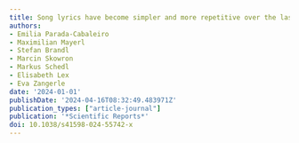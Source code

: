 ```yaml
---
title: Song lyrics have become simpler and more repetitive over the last five decades
authors:
- Emilia Parada-Cabaleiro
- Maximilian Mayerl
- Stefan Brandl
- Marcin Skowron
- Markus Schedl
- Elisabeth Lex
- Eva Zangerle
date: '2024-01-01'
publishDate: '2024-04-16T08:32:49.483971Z'
publication_types: ["article-journal"]
publication: '*Scientific Reports*'
doi: 10.1038/s41598-024-55742-x
---
```

